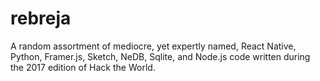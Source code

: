 # rebreja
A random assortment of mediocre, yet expertly named, React Native, Python, Framer.js, Sketch, NeDB, Sqlite, and Node.js code written during the 2017 edition of Hack the World.
